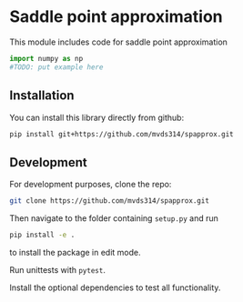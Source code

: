# Saddle point approximation

This module includes code for saddle point approximation

```python
import numpy as np
#TODO: put example here
```

## Installation

You can install this library directly from github:

```bash
pip install git+https://github.com/mvds314/spapprox.git
```

## Development

For development purposes, clone the repo:

```bash
git clone https://github.com/mvds314/spapprox.git
```

Then navigate to the folder containing `setup.py` and run

```bash
pip install -e .
```
to install the package in edit mode.

Run unittests with `pytest`.

Install the optional dependencies to test all functionality.

